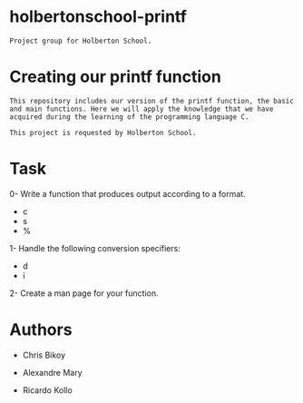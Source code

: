 #   holbertonschool-printf

    Project group for Holberton School.

#   Creating our printf function

    This repository includes our version of the printf function, the basic and main functions. Here we will apply the knowledge that we have acquired during the learning of the programming language C.
    
    This project is requested by Holberton School.

#   Task

0-  Write a function that produces output according to a format.

-   c
-   s
-   %

1-  Handle the following conversion specifiers:

-   d
-   i

2-  Create a man page for your function.


#   Authors

-   Chris Bikoy

-   Alexandre Mary

-   Ricardo Kollo
